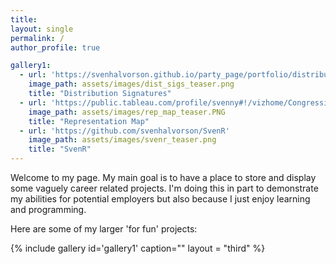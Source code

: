 ```yaml
---
title:
layout: single
permalink: /
author_profile: true

gallery1:
  - url: 'https://svenhalvorson.github.io/party_page/portfolio/distribution_signatures'
    image_path: assets/images/dist_sigs_teaser.png
    title: "Distribution Signatures"
  - url: 'https://public.tableau.com/profile/svenny#!/vizhome/CongressionalPowerMap/CongressionalPowerMap'
    image_path: assets/images/rep_map_teaser.PNG
    title: "Representation Map"
  - url: 'https://github.com/svenhalvorson/SvenR'
    image_path: assets/images/svenr_teaser.png
    title: "SvenR"    
---
```


Welcome to my page. My main goal is to have a place to store and display some vaguely career related projects. I'm doing this in part to demonstrate my abilities for potential employers but also because I just enjoy learning and programming.

Here are some of my larger 'for fun' projects:

{% include gallery id='gallery1' caption="" layout = "third" %}
